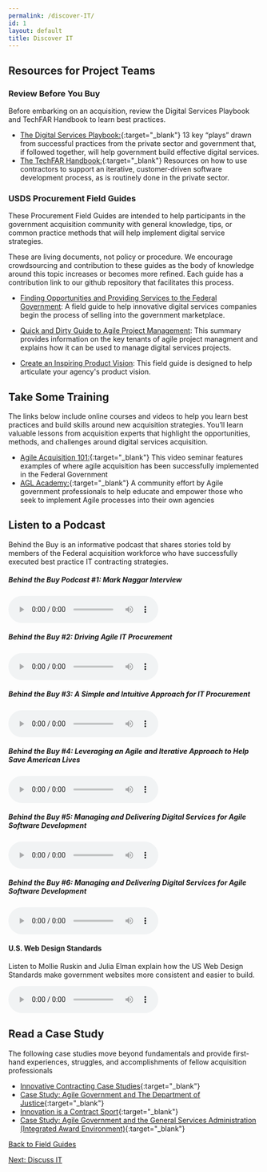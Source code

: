 ```yaml
---
permalink: /discover-IT/
id: 1
layout: default
title: Discover IT
---
```


## Resources for Project Teams

### Review Before You Buy
Before embarking on an acquisition, review the Digital Services Playbook and TechFAR Handbook to learn best practices. 

- [The Digital Services Playbook:](https://playbook.cio.gov){:target="_blank"} 13 key “plays” drawn from successful practices from the private sector and government that, if followed together, will help government build effective digital services.
- [The TechFAR Handbook:](https://playbook.cio.gov/techFAR){:target="_blank"} Resources on how to use contractors to support an iterative, customer-driven software development process, as is routinely done in the private sector.


### <a name="fieldGuides"></a>USDS Procurement Field Guides

These Procurement Field Guides are intended to help participants in the government acquisition community with general knowledge, tips, or common practice methods that will help implement digital service strategies. 

These are living documents, not policy or procedure. We encourage crowdsourcing and contribution to these guides as the body of knowledge around this topic increases or becomes more refined. Each guide has a contribution link to our github repository that facilitates this process.  

- [Finding Opportunities and Providing Services to the Federal Government](https://techfarhub.cio.gov/discover-IT/opportunities):
A field guide to help innovative digital services companies begin the process of selling into the government marketplace.

- [Quick and Dirty Guide to Agile Project Management](/discover-IT/agile_project_management/):
This summary provides information on the key tenants of agile project managment and explains how it can be used to manage digital services projects.

- [Create an Inspiring Product Vision](/discover-IT/vision/):
This field guide is designed to help articulate your agency's product vision.

## Take Some Training

The links below include online courses and videos to help you learn best practices and build skills around new acquisition strategies. You’ll learn valuable lessons from acquisition experts that highlight the opportunities, methods, and challenges around digital services acquisition. 

- [Agile Acquisition 101:](https://www.fai.gov/media_library/items/show/81/){:target="_blank"} This video seminar features examples of where agile acquisition has been successfully implemented in the Federal Government
- [AGL Academy:](http://www.agilegovleaders.org/academy/){:target="_blank"} A community effort by Agile government professionals to help educate and empower those who seek to implement Agile processes into their own agencies

## Listen to a Podcast

Behind the Buy is an informative podcast that shares stories told by members of the Federal acquisition workforce who have successfully executed best practice IT contracting strategies. 
    
##### Behind the Buy Podcast #1: Mark Naggar Interview

<audio controls="controls">  
   <source src="https://www.fai.gov/drupal/sites/default/files/audio/030815Podcast.mp3" />  
   <source src="https://www.fai.gov/drupal/sites/default/files/audio/030815Podcast.mp3" />  
</audio> 

##### Behind the Buy #2: Driving Agile IT Procurement

<audio controls="controls">  
   <source src="https://www.fai.gov/drupal/sites/default/files/audio/041615Podcast.mp3" />  
   <source src="https://www.fai.gov/drupal/sites/default/files/audio/041615Podcast.mp3" />  
</audio> 

##### Behind the Buy #3: A Simple and Intuitive Approach for IT Procurement

<audio controls="controls">  
   <source src="https://www.whitehouse.gov/sites/default/files/audio/behind_the_buy_may2015.mp3" />  
   <source src="https://www.whitehouse.gov/sites/default/files/audio/behind_the_buy_may2015.mp3" />  
</audio>

##### Behind the Buy #4: Leveraging an Agile and Iterative Approach to Help Save American Lives

<audio controls="controls">  
   <source src="https://www.fai.gov/drupal/sites/default/files/audio/2015behind_the_buy_podcast4.mp3" />  
   <source src="https://www.fai.gov/drupal/sites/default/files/audio/2015behind_the_buy_podcast4.mp3" />  
</audio>

##### Behind the Buy #5: Managing and Delivering Digital Services for Agile Software Development

<audio controls="controls">  
   <source src="https://www.whitehouse.gov/sites/default/files/audio/mp3/behind_the_buy_podcast5.mp3" />  
   <source src="https://www.whitehouse.gov/sites/default/files/audio/mp3/behind_the_buy_podcast5.mp3" />  
</audio>

##### Behind the Buy #6: Managing and Delivering Digital Services for Agile Software Development

<audio controls="controls">  
   <source src="https://www.whitehouse.gov/sites/default/files/audio/mp3/behind_the_buy_podcast6.mp3" />  
   <source src="https://www.whitehouse.gov/sites/default/files/audio/mp3/behind_the_buy_podcast6.mp3" />  
</audio>

#### U.S. Web Design Standards

Listen to Mollie Ruskin and Julia Elman explain how the US Web Design Standards make government websites more consistent and easier to build.

<audio controls="controls">  
   <source src="http://hwcdn.libsyn.com/p/3/4/c/34cc68d31f31177b/Responsive_Web_Design_64_-_U.S._Digital_Service.mp3?c_id=10372902&expiration=1455051806&hwt=a804010813361627dad194e66e8f7a39" />  
   <source src="http://hwcdn.libsyn.com/p/3/4/c/34cc68d31f31177b/Responsive_Web_Design_64_-_U.S._Digital_Service.mp3?c_id=10372902&expiration=1455051806&hwt=a804010813361627dad194e66e8f7a39" />  
</audio>

## Read a Case Study

The following case studies move beyond fundamentals and provide first-hand experiences, struggles, and accomplishments of fellow acquisition professionals 

- [Innovative Contracting Case Studies](https://www.whitehouse.gov/sites/default/files/microsites/ostp/innovative_contracting_case_studies_2014_-_august.pdf){:target="_blank"}
- [Case Study: Agile Government and The Department of Justice](http://www.agilegovleaders.org/case-studies/doj/){:target="_blank"}
- [Innovation is a Contract Sport](https://github.com/usds/techfar-hub/raw/master/assets/files/Innovation_is_a_Contract_Sport__Ways_that_agencies_can_achieve_innovative_outcomes_through_acquisitions-%5B2016.02.06%5D%20(1).pdf){:target="_blank"}
- [Case Study: Agile Government and the General Services Administration (Integrated Award Environment)](http://www.agilegovleaders.org/case-studies/gsa/){:target="_blank"}

[Back to Field Guides](#fieldGuides)

<a class="usa-button" type="button" href="{{ site.baseurl }}/discuss-it">Next: Discuss IT</a>    

